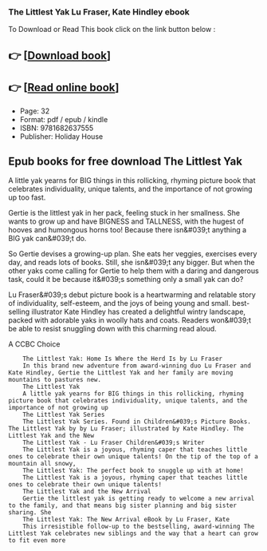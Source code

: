 ### The Littlest Yak Lu Fraser, Kate Hindley ebook

To Download or Read This book click on the link button below :

## 👉  [**[Download book](http://ebooksharez.info/download.php?group=book&from=github.com&id=718767&lnk=1066 "Download book")**]

## 👉  [**[Read online book](http://ebooksharez.info/download.php?group=book&from=github.com&id=718767&lnk=1066 "Read online book")**]


* Page: 32
* Format: pdf / epub / kindle
* ISBN: 9781682637555
* Publisher: Holiday House



## Epub books for free download The Littlest Yak



A little yak yearns for BIG things in this rollicking, rhyming picture book that celebrates individuality, unique talents, and the importance of not growing up too fast.
 
 Gertie is the littlest yak in her pack, feeling stuck in her smallness. She wants to grow up and have BIGNESS and TALLNESS, with the hugest of hooves and humongous horns too! Because there isn&amp;#039;t anything a BIG yak can&amp;#039;t do.
 
 So Gertie devises a growing-up plan. She eats her veggies, exercises every day, and reads lots of books. Still, she isn&amp;#039;t any bigger. But when the other yaks come calling for Gertie to help them with a daring and dangerous task, could it be because it&amp;#039;s something only a small yak can do?
 
 Lu Fraser&amp;#039;s debut picture book is a heartwarming and relatable story of individuality, self-esteem, and the joys of being young and small. best-selling illustrator Kate Hindley has created a delightful wintry landscape, packed with adorable yaks in woolly hats and coats. Readers won&amp;#039;t be able to resist snuggling down with this charming read aloud.
 
 A CCBC Choice


        The Littlest Yak: Home Is Where the Herd Is by Lu Fraser
        In this brand new adventure from award-winning duo Lu Fraser and Kate Hindley, Gertie the Littlest Yak and her family are moving mountains to pastures new.
        The Littlest Yak
        A little yak yearns for BIG things in this rollicking, rhyming picture book that celebrates individuality, unique talents, and the importance of not growing up 
        The Littlest Yak Series
        The Littlest Yak Series. Found in Children&#039;s Picture Books. The Littlest Yak by by Lu Fraser; illustrated by Kate Hindley. The Littlest Yak and the New 
        The Littlest Yak - Lu Fraser Children&#039;s Writer
        The Littlest Yak is a joyous, rhyming caper that teaches little ones to celebrate their own unique talents! On the tip of the top of a mountain all snowy, 
        The Littlest Yak: The perfect book to snuggle up with at home!
        The Littlest Yak is a joyous, rhyming caper that teaches little ones to celebrate their own unique talents!
        The Littlest Yak and the New Arrival
        Gertie the littlest yak is getting ready to welcome a new arrival to the family, and that means big sister planning and big sister sharing. She 
        The Littlest Yak: The New Arrival eBook by Lu Fraser, Kate
        This irresistible follow-up to the bestselling, award-winning The Littlest Yak celebrates new siblings and the way that a heart can grow to fit even more 
    




